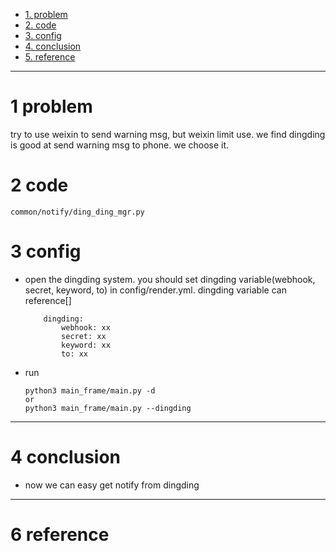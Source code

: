 

<!-- TOC -->

- [1. problem](#1-problem)
- [2. code](#2-code)
- [3. config](#3-config)
- [4. conclusion](#4-conclusion)
- [5. reference](#5-reference)

<!-- /TOC -->







------------------------------------------------------------------------------
# 1 problem
try to use weixin to send warning msg, but weixin limit use. we find dingding is good at send warning msg to phone. we choose it.

# 2 code
`common/notify/ding_ding_mgr.py`

# 3 config
* open the dingding system. you should set dingding variable(webhook, secret, keyword, to) in config/render.yml. dingding variable can reference[[][2]]

  ~~~
      dingding:
          webhook: xx
          secret: xx
          keyword: xx
          to: xx
  ~~~

* run
  ~~~
  python3 main_frame/main.py -d
  or
  python3 main_frame/main.py --dingding
  ~~~

------------------------------------------------------------------------------
# 4 conclusion
* now we can easy get notify from dingding




------------------------------------------------------------------------------
# 6 reference
[1]: https://www.jianshu.com/p/03600ef60ea1 "使用钉钉发送消息到群"
[2]: https://ding-doc.dingtalk.com/doc#/serverapi2/qf2nxq "使用钉钉机器人"
[3]: https://blog.csdn.net/weixin_30551963/article/details/98959436?utm_medium=distribute.pc_relevant_t0.none-task-blog-BlogCommendFromMachineLearnPai2-1.channel_param&depth_1-utm_source=distribute.pc_relevant_t0.none-task-blog-BlogCommendFromMachineLearnPai2-1.channel_param "钉钉返回消息解析"






